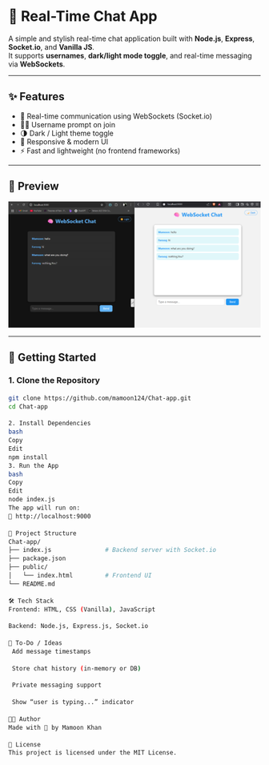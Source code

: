 # 💬 Real-Time Chat App

A simple and stylish real-time chat application built with **Node.js**, **Express**, **Socket.io**, and **Vanilla JS**.  
It supports **usernames**, **dark/light mode toggle**, and real-time messaging via **WebSockets**.

---

## ✨ Features

- 🔌 Real-time communication using WebSockets (Socket.io)
- 🧑‍💻 Username prompt on join
- 🌗 Dark / Light theme toggle
- 📱 Responsive & modern UI
- ⚡ Fast and lightweight (no frontend frameworks)

---

## 📸 Preview

![chat-preview](ChatApp.png)  


---

## 🚀 Getting Started

### 1. Clone the Repository

```bash
git clone https://github.com/mamoon124/Chat-app.git
cd Chat-app

2. Install Dependencies
bash
Copy
Edit
npm install
3. Run the App
bash
Copy
Edit
node index.js
The app will run on:
📍 http://localhost:9000

📁 Project Structure
Chat-app/
├── index.js               # Backend server with Socket.io
├── package.json
├── public/
│   └── index.html         # Frontend UI
└── README.md

🛠 Tech Stack
Frontend: HTML, CSS (Vanilla), JavaScript

Backend: Node.js, Express.js, Socket.io

📌 To-Do / Ideas
 Add message timestamps

 Store chat history (in-memory or DB)

 Private messaging support

 Show “user is typing...” indicator

👨‍💻 Author
Made with 💙 by Mamoon Khan

📜 License
This project is licensed under the MIT License.
